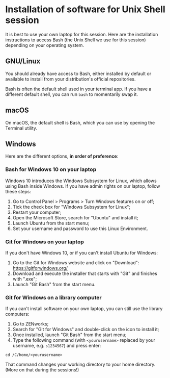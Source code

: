 # Installation of software for Unix Shell session

It is best to use your own laptop for this session. Here are the installation instructions to access Bash (the Unix Shell we use for this session) depending on your operating system.

## GNU/Linux

You should already have access to Bash, either installed by default or available to install from your distribution's official repositories.

Bash is often the default shell used in your terminal app. If you have a different default shell, you can run `bash` to momentarily swap it.

## macOS

On macOS, the default shell is Bash, which you can use by opening the Terminal utility.

## Windows

Here are the different options, **in order of preference**:

### Bash for Windows 10 on your laptop

Windows 10 introduces the Windows Subsystem for Linux, which allows using Bash inside Windows. If you have admin rights on our laptop, follow these steps:

1. Go to Control Panel > Programs > Turn Windows features on or off;
1. Tick the check box for  "Windows Subsystem for Linux";
1. Restart your computer;
1. Open the Microsoft Store, search for "Ubuntu" and install it;
1. Launch Ubuntu from the start menu;
1. Set your username and password to use this Linux Environment.

### Git for Windows on your laptop

If you don't have Windows 10, or if you can't install Ubuntu for Windows:

1. Go to the Git for Windows website and click on "Download": https://gitforwindows.org/
1. Download and execute the installer that starts with "Git" and finishes with ".exe";
1. Launch "Git Bash" from the start menu.

### Git for Windows on a library computer

If you can't install software on your own laptop, you can still use the library computers:

1. Go to ZENworks;
1. Search for "Git for Windows" and double-click on the icon to install it;
1. Once installed, launch "Git Bash" from the start menu;
1. Type the following command (with `<yourusername>` replaced by your username, e.g. `s1234567`) and press enter:
```shell
cd /C/home/<yourusername>
```
That command changes your working directory to your home directory. (More on that during the sessions!)